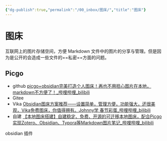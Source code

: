 ```yaml
---
{"dg-publish":true,"permalink":"/00_inbox/图床/","title":"图床"}
---
```



# 图床

互联网上的图片存储空间，方便 Markdown 文件中的图片的分享与管理。但是因为是公开的会造成一些文件的==私密==方面的问题。
##  Picgo  

- github  [picgo+obsidian完美打造个人图床！再也不用担心图片在本地，markdown不方便了！\_哔哩哔哩\_bilibili](https://www.bilibili.com/video/BV18W4y1j748/?spm_id_from=333.788.recommend_more_video.3)
- Gitee   
- Vika   [Obsidian图床方案推荐——设置简单，管理方便，功能强大，还很美观，Vika免费图床，你值得拥有。Johnny学 春节彩蛋\_哔哩哔哩\_bilibili](https://www.bilibili.com/video/BV1DS4y1y7jd/?spm_id_from=333.788.recommend_more_video.2&vd_source=4b643db5e453a13e8bd4322629fd962a)
- 自建 [【本地图床搭建】自建稳定、免费、开源的可迁移本地图床，配合Picgo实现Zotero、Obsidian、Typora等Markdown图片笔记\_哔哩哔哩\_bilibili](https://www.bilibili.com/video/BV16S4y1v7Kb/?spm_id_from=333.788.recommend_more_video.7) 


obsidian  插件